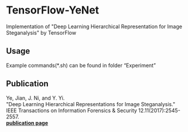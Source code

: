# TensorFlow-YeNet
Implementation of "Deep Learning Hierarchical Representation for Image Steganalysis" by TensorFlow

## Usage  
Example commands(*.sh) can be found in folder “Experiment”  

## Publication  
Ye, Jian, J. Ni, and Y. Yi.  
"Deep Learning Hierarchical Representations for Image Steganalysis."  
IEEE Transactions on Information Forensics & Security 12.11(2017):2545-2557.  
[**publication page**](http://ieeexplore.ieee.org/document/7937836/)  
